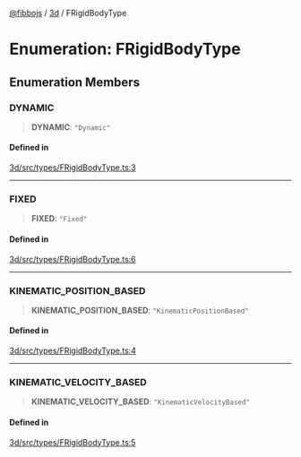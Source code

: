 [@fibbojs](/api/index) / [3d](/api/3d) / FRigidBodyType

# Enumeration: FRigidBodyType

## Enumeration Members

### DYNAMIC

> **DYNAMIC**: `"Dynamic"`

#### Defined in

[3d/src/types/FRigidBodyType.ts:3](https://github.com/fibbojs/fibbo/blob/65626b456ab47d7e61b23a8dd1be9f399238b0f1/packages/3d/src/types/FRigidBodyType.ts#L3)

***

### FIXED

> **FIXED**: `"Fixed"`

#### Defined in

[3d/src/types/FRigidBodyType.ts:6](https://github.com/fibbojs/fibbo/blob/65626b456ab47d7e61b23a8dd1be9f399238b0f1/packages/3d/src/types/FRigidBodyType.ts#L6)

***

### KINEMATIC\_POSITION\_BASED

> **KINEMATIC\_POSITION\_BASED**: `"KinematicPositionBased"`

#### Defined in

[3d/src/types/FRigidBodyType.ts:4](https://github.com/fibbojs/fibbo/blob/65626b456ab47d7e61b23a8dd1be9f399238b0f1/packages/3d/src/types/FRigidBodyType.ts#L4)

***

### KINEMATIC\_VELOCITY\_BASED

> **KINEMATIC\_VELOCITY\_BASED**: `"KinematicVelocityBased"`

#### Defined in

[3d/src/types/FRigidBodyType.ts:5](https://github.com/fibbojs/fibbo/blob/65626b456ab47d7e61b23a8dd1be9f399238b0f1/packages/3d/src/types/FRigidBodyType.ts#L5)
